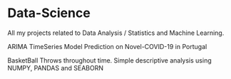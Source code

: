 # Data-Science
All my projects related to Data Analysis / Statistics and Machine Learning.

ARIMA TimeSeries Model Prediction on Novel-COVID-19 in Portugal

BasketBall Throws throughout time. Simple descriptive analysis using NUMPY, PANDAS and SEABORN
